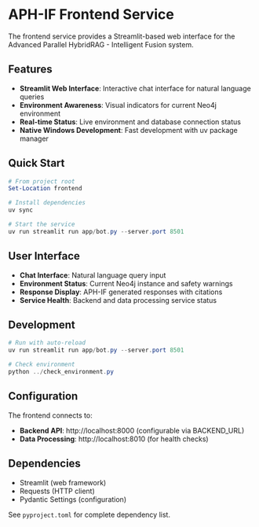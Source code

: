 # APH-IF Frontend Service

The frontend service provides a Streamlit-based web interface for the Advanced Parallel HybridRAG - Intelligent Fusion system.

## Features

- **Streamlit Web Interface**: Interactive chat interface for natural language queries
- **Environment Awareness**: Visual indicators for current Neo4j environment
- **Real-time Status**: Live environment and database connection status
- **Native Windows Development**: Fast development with uv package manager

## Quick Start

```powershell
# From project root
Set-Location frontend

# Install dependencies
uv sync

# Start the service
uv run streamlit run app/bot.py --server.port 8501
```

## User Interface

- **Chat Interface**: Natural language query input
- **Environment Status**: Current Neo4j instance and safety warnings
- **Response Display**: APH-IF generated responses with citations
- **Service Health**: Backend and data processing service status

## Development

```powershell
# Run with auto-reload
uv run streamlit run app/bot.py --server.port 8501

# Check environment
python ../check_environment.py
```

## Configuration

The frontend connects to:
- **Backend API**: http://localhost:8000 (configurable via BACKEND_URL)
- **Data Processing**: http://localhost:8010 (for health checks)

## Dependencies

- Streamlit (web framework)
- Requests (HTTP client)
- Pydantic Settings (configuration)

See `pyproject.toml` for complete dependency list.